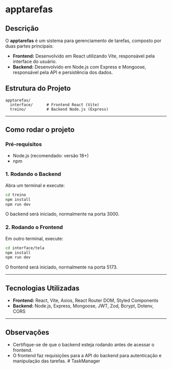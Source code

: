 # apptarefas

## Descrição

O **apptarefas** é um sistema para gerenciamento de tarefas, composto por duas partes principais:

- **Frontend:** Desenvolvido em React utilizando Vite, responsável pela interface do usuário.
- **Backend:** Desenvolvido em Node.js com Express e Mongoose, responsável pela API e persistência dos dados.

## Estrutura do Projeto

```
apptarefas/
  interface/      # Frontend React (Vite)
  treino/         # Backend Node.js (Express)
```

---

## Como rodar o projeto

### Pré-requisitos

- Node.js (recomendado: versão 18+)
- npm

### 1. Rodando o Backend

Abra um terminal e execute:

```sh
cd treino
npm install
npm run dev
```

O backend será iniciado, normalmente na porta 3000.

### 2. Rodando o Frontend

Em outro terminal, execute:

```sh
cd interface/tela
npm install
npm run dev
```

O frontend será iniciado, normalmente na porta 5173.

---

## Tecnologias Utilizadas

- **Frontend:** React, Vite, Axios, React Router DOM, Styled Components
- **Backend:** Node.js, Express, Mongoose, JWT, Zod, Bcrypt, Dotenv, CORS

---

## Observações

- Certifique-se de que o backend esteja rodando antes de acessar o frontend.
- O frontend faz requisições para a API do backend para autenticação e manipulação das tarefas. #   T a s k M a n a g e r 
 
 